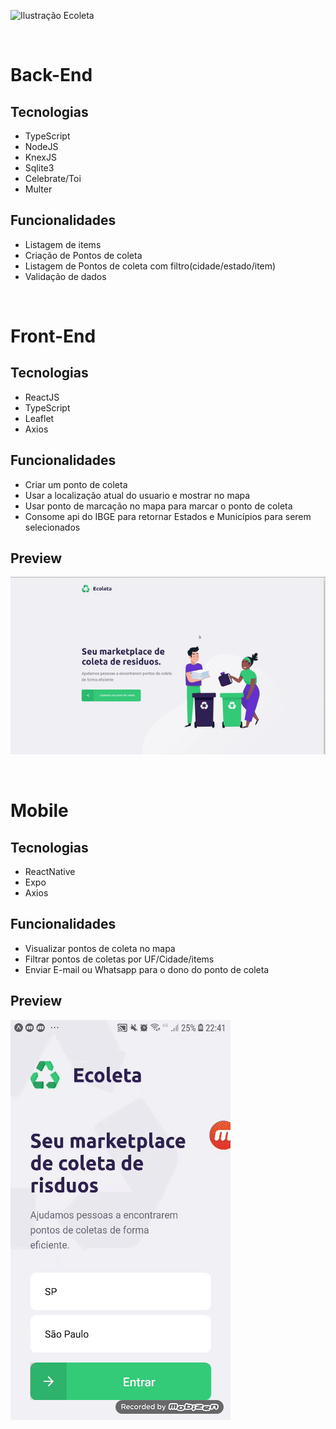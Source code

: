 ![Ilustração Ecoleta](https://user-images.githubusercontent.com/38081852/83580830-6f63e200-a513-11ea-9a27-0a109ec1e4d0.png)

<br>

# Back-End

  ## Tecnologias 

  - TypeScript
  - NodeJS
  - KnexJS
  - Sqlite3
  - Celebrate/Toi
  - Multer
  
  ## Funcionalidades

  - Listagem de items 
  - Criação de Pontos de coleta
  - Listagem de Pontos de coleta com filtro(cidade/estado/item)
  - Validação de dados
  
  <br>
  
  
  # Front-End
  
   ## Tecnologias
   
   - ReactJS
   - TypeScript
   - Leaflet
   - Axios
   
   ## Funcionalidades
   
   - Criar um ponto de coleta
   - Usar a localização atual do usuario e mostrar no mapa
   - Usar ponto de marcação no mapa para marcar o ponto de coleta
   - Consome api do IBGE para retornar Estados e Municípios para serem selecionados
   
   ## Preview
   
   
   ![Demo CountPages alpha](/NWL.gif)
   
  
  <br>
  
  # Mobile
  
   ## Tecnologias
    
   - ReactNative
   - Expo
   - Axios
   
   ## Funcionalidades
   
   - Visualizar pontos de coleta no mapa
   - Filtrar pontos de coletas por UF/Cidade/items
   - Enviar E-mail ou Whatsapp para o dono do ponto de coleta
   
   ## Preview
   
   
   ![Demo CountPages alpha](/mobile.gif)
